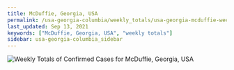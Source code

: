```yaml
---
title: McDuffie, Georgia, USA
permalink: /usa-georgia-columbia/weekly_totals/usa-georgia-mcduffie-weekly_totals.html
last_updated: Sep 13, 2021
keywords: ["McDuffie, Georgia, USA", "weekly totals"]
sidebar: usa-georgia-columbia_sidebar
---
```


![Weekly Totals of Confirmed Cases for McDuffie, Georgia, USA](/covid_tracker/images/graphs/usa-georgia-mcduffie-weekly_totals_graph.png)
